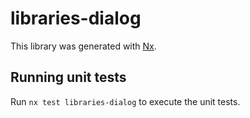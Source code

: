 # libraries-dialog

This library was generated with [Nx](https://nx.dev).

## Running unit tests

Run `nx test libraries-dialog` to execute the unit tests.
